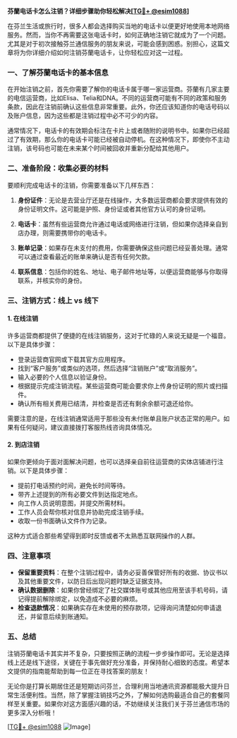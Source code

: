 **芬蘭电话卡怎么注销？详细步骤助你轻松解决[[TG💪+ @esim1088](https://t.me/s/esim1088)]**

在芬兰生活或旅行时，很多人都会选择购买当地的电话卡以便更好地使用本地网络服务。然而，当你不再需要这张电话卡时，如何正确地注销它就成为了一个问题。尤其是对于初次接触芬兰通信服务的朋友来说，可能会感到困惑。别担心，这篇文章将为你详细介绍如何注销芬蘭电话卡，让你轻松应对这一过程。

### **一、了解芬蘭电话卡的基本信息**

在开始注销之前，首先你需要了解你的电话卡属于哪一家运营商。芬蘭有几家主要的电信运营商，比如Elisa、Telia和DNA。不同的运营商可能有不同的政策和服务条款，因此在注销前确认这些信息非常重要。此外，你还应该知道你的电话号码以及账户信息，因为这些都是注销过程中必不可少的内容。

通常情况下，电话卡的有效期会标注在卡片上或者随附的说明书中。如果你已经超过了有效期，那么你的电话卡可能已经被自动停机。在这种情况下，即使你不主动注销，该号码也可能在未来某个时间被回收并重新分配给其他用户。

### **二、准备阶段：收集必要的材料**

要顺利完成电话卡的注销，你需要准备以下几样东西：

1. **身份证件**：无论是去营业厅还是在线操作，大多数运营商都会要求提供有效的身份证明文件。这可能是护照、身份证或者其他官方认可的身份证明。
   
2. **电话卡**：虽然有些运营商允许通过电话或网络进行注销，但如果你选择亲自到店办理，则需要携带你的电话卡。

3. **账单记录**：如果存在未支付的费用，你需要确保这些问题已经妥善处理。通常可以通过查看最近的账单来确认是否有任何欠款。

4. **联系信息**：包括你的姓名、地址、电子邮件地址等，以便运营商能够与你取得联系，并核实你的身份。

### **三、注销方式：线上 vs 线下**

#### **1. 在线注销**
许多运营商都提供了便捷的在线注销服务，这对于忙碌的人来说无疑是一个福音。以下是具体步骤：

- 登录运营商官网或下载其官方应用程序。
- 找到“客户服务”或类似的选项，然后选择“注销账户”或“取消服务”。
- 输入必要的个人信息以验证身份。
- 根据提示完成注销流程。某些运营商可能会要求你上传身份证明的照片或扫描件。
- 确认所有相关费用已结清，并检查是否还有剩余余额可退还给你。

需要注意的是，在线注销通常适用于那些没有未付账单且账户状态正常的用户。如果有任何疑问，建议直接拨打客服热线咨询具体情况。

#### **2. 到店注销**
如果你更倾向于面对面解决问题，也可以选择亲自前往运营商的实体店铺进行注销。以下是具体步骤：

- 提前打电话预约时间，避免长时间等待。
- 带齐上述提到的所有必要文件到达指定地点。
- 向工作人员说明意图，并提交所需材料。
- 工作人员会帮你核对信息并协助完成注销手续。
- 收取一份书面确认文件作为记录。

这种方式适合那些希望得到即时反馈或者不太熟悉互联网操作的人群。

### **四、注意事项**
- **保留重要资料**：在整个注销过程中，请务必妥善保管好所有的收据、协议书以及其他重要文件，以防日后出现问题时缺乏证据支持。
- **确认数据删除**：如果你曾经绑定了社交媒体账号或其他应用至该手机号码，请记得提前解除绑定，以免造成不必要的麻烦。
- **检查退款情况**：如果确实存在未使用的预存款项，记得询问清楚如何申请退还，并留意后续到账通知。

### **五、总结**
注销芬蘭电话卡其实并不复杂，只要按照正确的流程一步步操作即可。无论是选择线上还是线下途径，关键在于事先做好充分准备，并保持耐心细致的态度。希望本文提供的指南能帮助到每一位正在寻找答案的朋友！

无论你是打算长期居住还是短期访问芬兰，合理利用当地通讯资源都能极大提升日常生活便利性。当然，除了掌握注销技巧之外，了解如何选购最适合自己的套餐同样至关重要。如果你对这方面感兴趣的话，不妨继续关注我们关于芬兰通信市场的更多深入分析哦！

[[TG💪+ @esim1088](https://t.me/s/esim1088) ![Image](https://i.postimg.cc/4NQfJmqS/Snipaste-2025-05-13-00-14-12.png)]